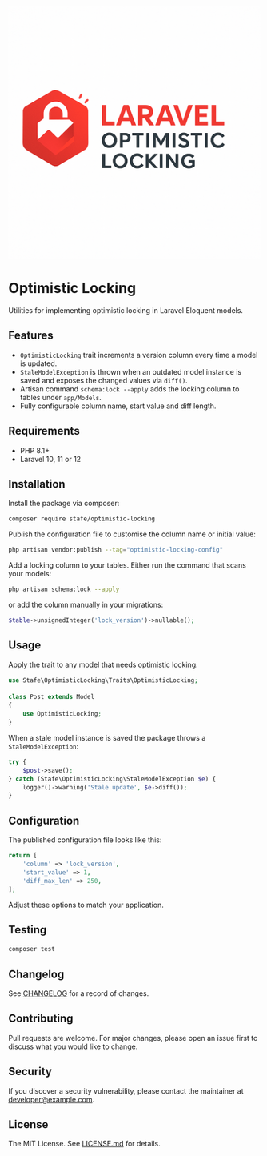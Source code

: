 ![Optimistic Locking](A58353EE-F4C4-41D8-83F3-BD5BA9EED5AB.png)

# Optimistic Locking

Utilities for implementing optimistic locking in Laravel Eloquent models.

## Features

- `OptimisticLocking` trait increments a version column every time a model is updated.
- `StaleModelException` is thrown when an outdated model instance is saved and exposes the changed values via `diff()`.
- Artisan command `schema:lock --apply` adds the locking column to tables under `app/Models`.
- Fully configurable column name, start value and diff length.

## Requirements

- PHP 8.1+
- Laravel 10, 11 or 12

## Installation

Install the package via composer:

```bash
composer require stafe/optimistic-locking
```

Publish the configuration file to customise the column name or initial value:

```bash
php artisan vendor:publish --tag="optimistic-locking-config"
```

Add a locking column to your tables. Either run the command that scans your models:

```bash
php artisan schema:lock --apply
```

or add the column manually in your migrations:

```php
$table->unsignedInteger('lock_version')->nullable();
```

## Usage

Apply the trait to any model that needs optimistic locking:

```php
use Stafe\OptimisticLocking\Traits\OptimisticLocking;

class Post extends Model
{
    use OptimisticLocking;
}
```

When a stale model instance is saved the package throws a `StaleModelException`:

```php
try {
    $post->save();
} catch (Stafe\OptimisticLocking\StaleModelException $e) {
    logger()->warning('Stale update', $e->diff());
}
```

## Configuration

The published configuration file looks like this:

```php
return [
    'column' => 'lock_version',
    'start_value' => 1,
    'diff_max_len' => 250,
];
```

Adjust these options to match your application.

## Testing

```bash
composer test
```

## Changelog

See [CHANGELOG](CHANGELOG.md) for a record of changes.

## Contributing

Pull requests are welcome. For major changes, please open an issue first to discuss what you would like to change.

## Security

If you discover a security vulnerability, please contact the maintainer at developer@example.com.

## License

The MIT License. See [LICENSE.md](LICENSE.md) for details.

